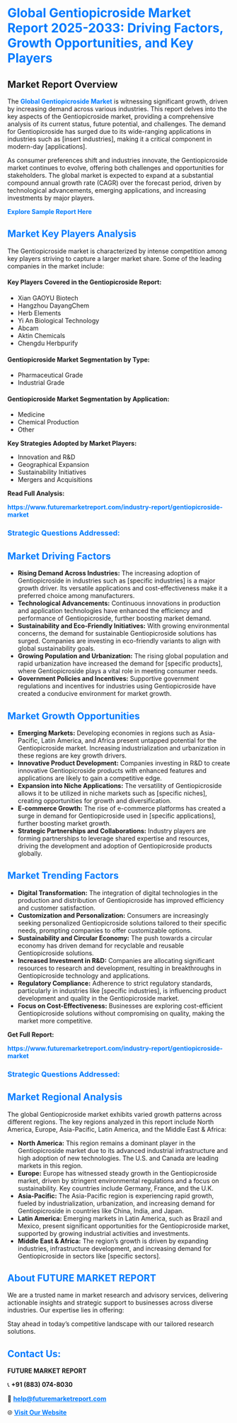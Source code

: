 <h1 style="color: #007BFF;">Global Gentiopicroside Market Report 2025-2033: Driving Factors, Growth Opportunities, and Key Players</h1>

<section id="overview">
<h2>Market Report Overview</h2>
<p>The <a href="https://www.futuremarketreport.com/industry-report/gentiopicroside-market" style="color: #007BFF; text-decoration: none;"><strong>Global Gentiopicroside Market</strong></a> is witnessing significant growth, driven by increasing demand across various industries. This report delves into the key aspects of the Gentiopicroside market, providing a comprehensive analysis of its current status, future potential, and challenges. The demand for Gentiopicroside has surged due to its wide-ranging applications in industries such as [insert industries], making it a critical component in modern-day [applications].</p>
<p>As consumer preferences shift and industries innovate, the Gentiopicroside market continues to evolve, offering both challenges and opportunities for stakeholders. The global market is expected to expand at a substantial compound annual growth rate (CAGR) over the forecast period, driven by technological advancements, emerging applications, and increasing investments by major players.</p>
</section>

<section id="overview">
<p><a href="https://www.futuremarketreport.com/request-sample/reportId=84073" style="color: #007BFF; text-decoration: none;"><strong>Explore Sample Report Here</strong></a></p>
</section>

<section id="key-players">
<h2 style="color: #007BFF;">Market Key Players Analysis</h2>
<p>The Gentiopicroside market is characterized by intense competition among key players striving to capture a larger market share. Some of the leading companies in the market include:</p>
<h4>Key Players Covered in the Gentiopicroside Report:</h4>
<ul><li>Xian GAOYU Biotech</li><li>Hangzhou DayangChem</li><li>Herb Elements</li><li>Yi An Biological Technology</li><li>Abcam</li><li>Aktin Chemicals</li><li>Chengdu Herbpurify</li></ul>
<h4>Gentiopicroside Market Segmentation by Type:</h4>
<ul><li>Pharmaceutical Grade</li><li>Industrial Grade</li></ul>

<h4>Gentiopicroside Market Segmentation by Application:</h4>
<ul><li>Medicine</li><li>Chemical Production</li><li>Other</li></ul>
<p><strong>Key Strategies Adopted by Market Players:</strong></p>
<ul>
<li>Innovation and R&D</li>
<li>Geographical Expansion</li>
<li>Sustainability Initiatives</li>
<li>Mergers and Acquisitions</li>
</ul>
</section>

<section>
<p><strong>Read Full Analysis: </strong></p><a href="https://www.futuremarketreport.com/industry-report/gentiopicroside-market" style="color: #007BFF; text-decoration: none;"><strong>https://www.futuremarketreport.com/industry-report/gentiopicroside-market</strong></a>
<h3 style="color: #007BFF;">Strategic Questions Addressed:</h3>
</section>

<section id="driving-factors">
<h2 style="color: #007BFF;">Market Driving Factors</h2>
<ul>
<li><strong>Rising Demand Across Industries:</strong> The increasing adoption of Gentiopicroside in industries such as [specific industries] is a major growth driver. Its versatile applications and cost-effectiveness make it a preferred choice among manufacturers.</li>
<li><strong>Technological Advancements:</strong> Continuous innovations in production and application technologies have enhanced the efficiency and performance of Gentiopicroside, further boosting market demand.</li>
<li><strong>Sustainability and Eco-Friendly Initiatives:</strong> With growing environmental concerns, the demand for sustainable Gentiopicroside solutions has surged. Companies are investing in eco-friendly variants to align with global sustainability goals.</li>
<li><strong>Growing Population and Urbanization:</strong> The rising global population and rapid urbanization have increased the demand for [specific products], where Gentiopicroside plays a vital role in meeting consumer needs.</li>
<li><strong>Government Policies and Incentives:</strong> Supportive government regulations and incentives for industries using Gentiopicroside have created a conducive environment for market growth.</li>
</ul>
</section>

<section id="growth-opportunities">
<h2 style="color: #007BFF;">Market Growth Opportunities</h2>
<ul>
<li><strong>Emerging Markets:</strong> Developing economies in regions such as Asia-Pacific, Latin America, and Africa present untapped potential for the Gentiopicroside market. Increasing industrialization and urbanization in these regions are key growth drivers.</li>
<li><strong>Innovative Product Development:</strong> Companies investing in R&D to create innovative Gentiopicroside products with enhanced features and applications are likely to gain a competitive edge.</li>
<li><strong>Expansion into Niche Applications:</strong> The versatility of Gentiopicroside allows it to be utilized in niche markets such as [specific niches], creating opportunities for growth and diversification.</li>
<li><strong>E-commerce Growth:</strong> The rise of e-commerce platforms has created a surge in demand for Gentiopicroside used in [specific applications], further boosting market growth.</li>
<li><strong>Strategic Partnerships and Collaborations:</strong> Industry players are forming partnerships to leverage shared expertise and resources, driving the development and adoption of Gentiopicroside products globally.</li>
</ul>
</section>

<section id="trending-factors">
<h2 style="color: #007BFF;">Market Trending Factors</h2>
<ul>
<li><strong>Digital Transformation:</strong> The integration of digital technologies in the production and distribution of Gentiopicroside has improved efficiency and customer satisfaction.</li>
<li><strong>Customization and Personalization:</strong> Consumers are increasingly seeking personalized Gentiopicroside solutions tailored to their specific needs, prompting companies to offer customizable options.</li>
<li><strong>Sustainability and Circular Economy:</strong> The push towards a circular economy has driven demand for recyclable and reusable Gentiopicroside solutions.</li>
<li><strong>Increased Investment in R&D:</strong> Companies are allocating significant resources to research and development, resulting in breakthroughs in Gentiopicroside technology and applications.</li>
<li><strong>Regulatory Compliance:</strong> Adherence to strict regulatory standards, particularly in industries like [specific industries], is influencing product development and quality in the Gentiopicroside market.</li>
<li><strong>Focus on Cost-Effectiveness:</strong> Businesses are exploring cost-efficient Gentiopicroside solutions without compromising on quality, making the market more competitive.</li>
</ul>
</section>

<section>
<p><strong>Get Full Report: </strong></p><a href="https://www.futuremarketreport.com/industry-report/gentiopicroside-market" style="color: #007BFF; text-decoration: none;"><strong>https://www.futuremarketreport.com/industry-report/gentiopicroside-market</strong></a>
<h3 style="color: #007BFF;">Strategic Questions Addressed:</h3>
</section>


<section id="regional-analysis">
<h2 style="color: #007BFF;">Market Regional Analysis</h2>
<p>The global Gentiopicroside market exhibits varied growth patterns across different regions. The key regions analyzed in this report include North America, Europe, Asia-Pacific, Latin America, and the Middle East & Africa:</p>
<ul>
<li><strong>North America:</strong> This region remains a dominant player in the Gentiopicroside market due to its advanced industrial infrastructure and high adoption of new technologies. The U.S. and Canada are leading markets in this region.</li>
<li><strong>Europe:</strong> Europe has witnessed steady growth in the Gentiopicroside market, driven by stringent environmental regulations and a focus on sustainability. Key countries include Germany, France, and the U.K.</li>
<li><strong>Asia-Pacific:</strong> The Asia-Pacific region is experiencing rapid growth, fueled by industrialization, urbanization, and increasing demand for Gentiopicroside in countries like China, India, and Japan.</li>
<li><strong>Latin America:</strong> Emerging markets in Latin America, such as Brazil and Mexico, present significant opportunities for the Gentiopicroside market, supported by growing industrial activities and investments.</li>
<li><strong>Middle East & Africa:</strong> The region’s growth is driven by expanding industries, infrastructure development, and increasing demand for Gentiopicroside in sectors like [specific sectors].</li>
</ul>
</section>

<footer>
<h2 style="color: #007BFF;">About FUTURE MARKET REPORT</h2>
<p>We are a trusted name in market research and advisory services, delivering actionable insights and strategic support to businesses across diverse industries. Our expertise lies in offering:</p>

<p>Stay ahead in today’s competitive landscape with our tailored research solutions.</p>

<h2 style="color: #007BFF;">Contact Us:</h2>
<p><strong>FUTURE MARKET REPORT</strong></p>
<p>📞 <strong>+91 (883) 074-8030</strong></p>
<p>📧 <strong><a href="mailto:help@futuremarketreport.com" style="color: #007BFF;">help@futuremarketreport.com</a></strong></p>
<p>🌐 <strong><a href="https://www.futuremarketreport.com/" style="color: #007BFF;">Visit Our Website</a></strong></p>
</footer>